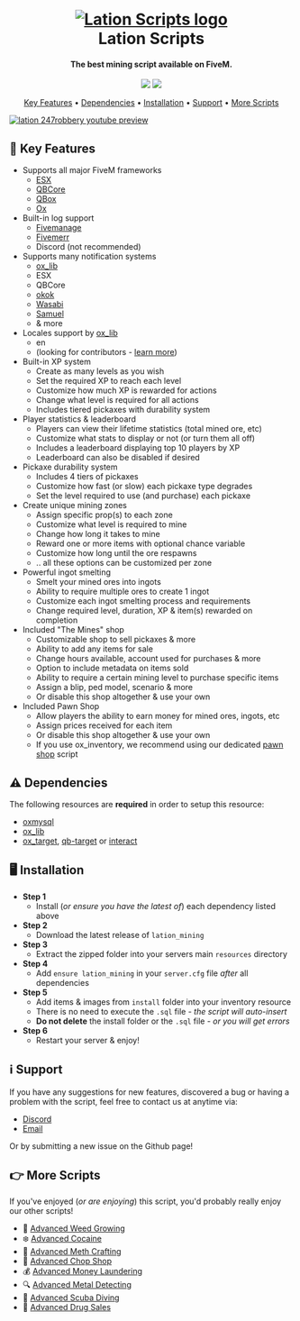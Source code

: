 <h1 align="center">
    <br>
    <a href="https://lationscripts.com?utm_source=github&utm_medium=free-script"><img src="https://img.lationscripts.com/icons/lation-scripts-logo.png" alt="Lation Scripts logo"><a>
    <br>
        Lation Scripts
    <br>
</h1>

<h4 align="center">The best mining script available on FiveM.</h4>

<p align="center">
    <img src="https://img.shields.io/github/stars/iamlation/lation_mining?logo=github">
    <img src="https://img.shields.io/github/downloads/iamlation/lation_mining/total?logo=github&style=social">
</p>

<p align="center">
    <a href="#key-features">Key Features</a> •
    <a href="#dependencies">Dependencies</a> •
    <a href="#installation">Installation</a> •
    <a href="#support">Support</a> •
    <a href="#more-scripts">More Scripts</a>
</p>

[![lation 247robbery youtube preview](https://img.lationscripts.com/other/lation-mining-thumbnail.jpg)](https://youtu.be/yy2uLH5mtcs)

## 🔑 Key Features

* Supports all major FiveM frameworks
  - [ESX](https://github.com/esx-framework)
  - [QBCore](https://github.com/qbcore-framework)
  - [QBox](https://github.com/Qbox-project)
  - [Ox](https://github.com/overextended)
* Built-in log support
  - [Fivemanage](https://fivemanage.com/?utm_source=github&utm_medium=lation)
  - [Fivemerr](https://fivemerr.com/?utm_source=github&utm_medium=lation)
  - Discord (not recommended)
* Supports many notification systems
  - [ox_lib](https://github.com/overextended/ox_lib)
  - ESX
  - QBCore
  - [okok](https://okok.tebex.io/package/4724993/?utm_source=github&utm_medium=lation)
  - [Wasabi](https://wasabiscripts.com/product/6215100/?utm_source=github&utm_medium=lation)
  - [Samuel](https://github.com/Samuels-Development/sd-notify)
  - & more
* Locales support by [ox_lib](https://github.com/overextended/ox_lib)
  - en
  - (looking for contributors - [learn more](https://github.com/lation-scripts/translations))
* Built-in XP system
  - Create as many levels as you wish
  - Set the required XP to reach each level
  - Customize how much XP is rewarded for actions
  - Change what level is required for all actions
  - Includes tiered pickaxes with durability system
* Player statistics & leaderboard
  - Players can view their lifetime statistics (total mined ore, etc)
  - Customize what stats to display or not (or turn them all off)
  - Includes a leaderboard displaying top 10 players by XP
  - Leaderboard can also be disabled if desired
* Pickaxe durability system
  - Includes 4 tiers of pickaxes
  - Customize how fast (or slow) each pickaxe type degrades
  - Set the level required to use (and purchase) each pickaxe
* Create unique mining zones
  - Assign specific prop(s) to each zone
  - Customize what level is required to mine
  - Change how long it takes to mine
  - Reward one or more items with optional chance variable
  - Customize how long until the ore respawns
  - .. all these options can be customized per zone
* Powerful ingot smelting
  - Smelt your mined ores into ingots
  - Ability to require multiple ores to create 1 ingot
  - Customize each ingot smelting process and requirements
  - Change required level, duration, XP & item(s) rewarded on completion
* Included "The Mines" shop
  - Customizable shop to sell pickaxes & more
  - Ability to add any items for sale
  - Change hours available, account used for purchases & more
  - Option to include metadata on items sold
  - Ability to require a certain mining level to purchase specific items
  - Assign a blip, ped model, scenario & more
  - Or disable this shop altogether & use your own
* Included Pawn Shop
  - Allow players the ability to earn money for mined ores, ingots, etc
  - Assign prices received for each item
  - Or disable this shop altogether & use your own
  - If you use ox_inventory, we recommend using our dedicated [pawn shop](https://github.com/IamLation/lation_pawnshop) script

## ⚠️ Dependencies
The following resources are **required** in order to setup this resource:
* [oxmysql](https://github.com/overextended/oxmysql/releases)
* [ox_lib](https://github.com/overextended/ox_lib/releases)
* [ox_target](https://github.com/overextended/ox_target/releases), [qb-target](https://github.com/qbcore-framework/qb-target) or [interact](https://github.com/darktrovx/interact)

## 🖥️ Installation

* **Step 1**
  - Install (*or ensure you have the latest of*) each dependency listed above
* **Step 2**
  - Download the latest release of ```lation_mining```
* **Step 3**
  - Extract the zipped folder into your servers main ```resources``` directory
* **Step 4**
  - Add ```ensure lation_mining``` in your ```server.cfg``` file *after* all dependencies
* **Step 5**
  - Add items & images from ```install``` folder into your inventory resource
  - There is no need to execute the ```.sql``` file - *the script will auto-insert*
  - **Do not delete** the install folder or the ```.sql``` file - *or you will get errors*
* **Step 6**
  - Restart your server & enjoy!

## ℹ️ Support

If you have any suggestions for new features, discovered a bug or having a problem with the script, feel free to contact us at anytime via:
* [Discord](https://discord.gg/9EbY4nM5uu)
* [Email](mailto:support@lationscripts.com)

Or by submitting a new issue on the Github page!

## 👉 More Scripts
If you've enjoyed (*or are enjoying*) this script, you'd probably really enjoy our other scripts! 

* 🌿 [Advanced Weed Growing](https://lationscripts.com/product/weed-growing?utm_source=github&utm_medium=free-script)
* ❄️ [Advanced Cocaine](https://lationscripts.com/product/coke-processing?utm_source=github&utm_medium=free-script)
* 💉 [Advanced Meth Crafting](https://lationscripts.com/product/meth-crafting?utm_source=github&utm_medium=free-script)
* 🔨 [Advanced Chop Shop](https://lationscripts.com/product/chop-shop?utm_source=github&utm_medium=free-script)
* 💰 [Advanced Money Laundering](https://lationscripts.com/product/money-wash?utm_source=github&utm_medium=free-script)
* 🔍 [Advanced Metal Detecting](https://lationscripts.com/product/metal-detecting?utm_source=github&utm_medium=free-script)
* 🤿 [Advanced Scuba Diving](https://lationscripts.com/product/scuba-diving?utm_source=github&utm_medium=free-script)
* 💊 [Advanced Drug Sales](https://lationscripts.com/product/drug-selling?utm_source=github&utm_medium=free-script)
